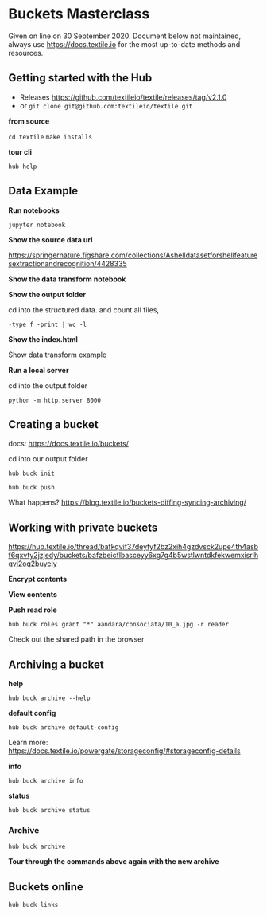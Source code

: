 # Buckets Masterclass

Given on line on 30 September 2020. Document below not maintained, always use https://docs.textile.io for the most up-to-date methods and resources.

## Getting started with the Hub

* Releases https://github.com/textileio/textile/releases/tag/v2.1.0
* or `git clone git@github.com:textileio/textile.git`

**from source**

`cd textile`
`make installs`

**tour cli**

`hub help`


## Data Example

**Run notebooks**

`jupyter notebook`

**Show the source data url**

https://springernature.figshare.com/collections/Ashelldatasetforshellfeaturesextractionandrecognition/4428335

**Show the data transform notebook**

**Show the output folder**

cd into the structured data. and count all files,

`-type f -print | wc -l`

**Show the index.html**

Show data transform example

**Run a local server**

cd into the output folder

`python -m http.server 8000`

## Creating a bucket

docs: https://docs.textile.io/buckets/

cd into our output folder

`hub buck init`

`hub buck push`

What happens? https://blog.textile.io/buckets-diffing-syncing-archiving/

## Working with private buckets

https://hub.textile.io/thread/bafkqvif37deytyf2bz2xih4gzdvsck2upe4th4asbf6qxvty2jzjedy/buckets/bafzbeicflbasceyy6xg7g4b5wstlwntdkfekwemxisrlhqvj2oq2buyely

**Encrypt contents**

**View contents**

**Push read role**

`hub buck roles grant "*" aandara/consociata/10_a.jpg -r reader`

Check out the shared path in the browser

## Archiving a bucket

**help**

`hub buck archive --help`

**default config**

`hub buck archive default-config`

Learn more: https://docs.textile.io/powergate/storageconfig/#storageconfig-details

**info**

`hub buck archive info`

**status**

`hub buck archive status`

### Archive

`hub buck archive`

**Tour through the commands above again with the new archive**

## Buckets online

```sh
hub buck links
```